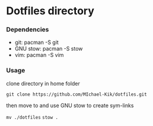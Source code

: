 # Dotfiles directory

### Dependencies

- git: pacman -S git
- GNU stow: pacman -S stow
- vim: pacman -S vim


### Usage

clone directory in home folder

``` git clone https://github.com/MIchael-Kik/dotfiles.git ```

then move to and use GNU stow to create sym-links

```mv ./dotfiles```
```stow .``` 

